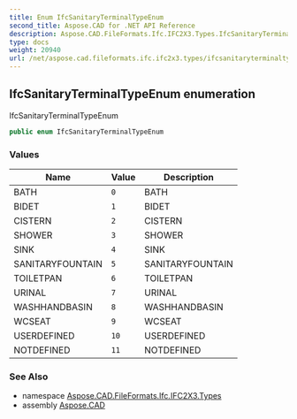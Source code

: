 ```yaml
---
title: Enum IfcSanitaryTerminalTypeEnum
second_title: Aspose.CAD for .NET API Reference
description: Aspose.CAD.FileFormats.Ifc.IFC2X3.Types.IfcSanitaryTerminalTypeEnum enum. IfcSanitaryTerminalTypeEnum
type: docs
weight: 20940
url: /net/aspose.cad.fileformats.ifc.ifc2x3.types/ifcsanitaryterminaltypeenum/
---
```

## IfcSanitaryTerminalTypeEnum enumeration

IfcSanitaryTerminalTypeEnum

```csharp
public enum IfcSanitaryTerminalTypeEnum
```

### Values

| Name | Value | Description |
| --- | --- | --- |
| BATH | `0` | BATH |
| BIDET | `1` | BIDET |
| CISTERN | `2` | CISTERN |
| SHOWER | `3` | SHOWER |
| SINK | `4` | SINK |
| SANITARYFOUNTAIN | `5` | SANITARYFOUNTAIN |
| TOILETPAN | `6` | TOILETPAN |
| URINAL | `7` | URINAL |
| WASHHANDBASIN | `8` | WASHHANDBASIN |
| WCSEAT | `9` | WCSEAT |
| USERDEFINED | `10` | USERDEFINED |
| NOTDEFINED | `11` | NOTDEFINED |

### See Also

* namespace [Aspose.CAD.FileFormats.Ifc.IFC2X3.Types](../../aspose.cad.fileformats.ifc.ifc2x3.types/)
* assembly [Aspose.CAD](../../)


